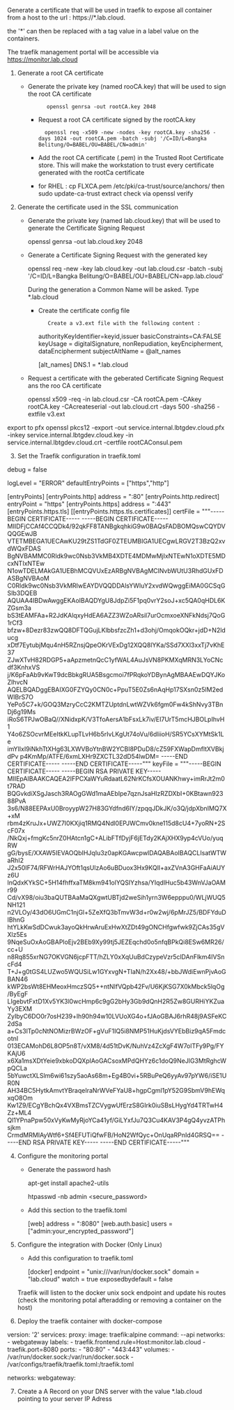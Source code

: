 

Generate a certificate that will be used in traefik to expose all container from a host to the url : https://*.lab.cloud. 

the '*' can then be replaced with a tag value in a label value on the containers.

The traefik management portal will be accessible via https://monitor.lab.cloud



1) Generate a root CA certificate

	- Generate the private key (named rooCA.key) that will be used to sign the root CA certificate

                openssl genrsa -out rootCA.key 2048

        - Request a root CA certificate signed by the rootCA.key

                openssl req -x509 -new -nodes -key rootCA.key -sha256 -days 1024 -out rootCA.pem -batch -subj '/C=ID/L=Bangka Belitung/O=BABEL/OU=BABEL/CN=admin'

        - Add the root CA certificate (.pem) in the Trusted Root Certificate store. This will make the workstation to trust every certificate generated with the rootCa certificate
        - for RHEL : cp FLXCA.pem /etc/pki/ca-trust/source/anchors/ then sudo update-ca-trust extract check via openssl verify

2) Generate the certificate used in the SSL communication


   	- Generate the private key (named lab.cloud.key) that will be used to generate the Certificate Signing Request

		openssl genrsa -out lab.cloud.key 2048

	- Generate a Certificate Signing Request with the generated key
	
		openssl req -new -key lab.cloud.key -out lab.cloud.csr -batch -subj '/C=ID/L=Bangka Belitung/O=BABEL/OU=BABEL/CN=app.lab.cloud'

		During the generation a Common Name will be asked. Type *.lab.cloud

        - Create the certificate config file

                 Create a v3.ext file with the following content : 

			authorityKeyIdentifier=keyid,issuer
			basicConstraints=CA:FALSE
			keyUsage = digitalSignature, nonRepudiation, keyEncipherment, dataEncipherment
			subjectAltName = @alt_names

			[alt_names]
			DNS.1 = *.lab.cloud

	- Request a certificate with the geberated Certificate Signing Request ans the roo CA certificate

   		openssl x509 -req -in lab.cloud.csr -CA rootCA.pem -CAkey rootCA.key -CAcreateserial -out lab.cloud.crt -days 500 -sha256 -extfile v3.ext



export to pfx openssl pkcs12 -export -out service.internal.lbtgdev.cloud.pfx -inkey service.internal.lbtgdev.cloud.key -in service.internal.lbtgdev.cloud.crt -certfile rootCAConsul.pem 


3) Set the Traefik configuration in traefik.toml

debug = false

logLevel = "ERROR"
defaultEntryPoints = ["https","http"]

[entryPoints]
  [entryPoints.http]
  address = ":80"
    [entryPoints.http.redirect]
    entryPoint = "https"
  [entryPoints.https]
  address = ":443"
    [entryPoints.https.tls]
      [[entryPoints.https.tls.certificates]]
      certFile = """-----BEGIN CERTIFICATE-----
-----BEGIN CERTIFICATE-----
MIIDFjCCAf4CCQDk4/92qkFF8TANBgkqhkiG9w0BAQsFADBOMQswCQYDVQQGEwJB
VTETMBEGA1UECAwKU29tZS1TdGF0ZTEUMBIGA1UECgwLRGV2T3BzQ2xvdWQxFDAS
BgNVBAMMC0Rldk9wc0Nsb3VkMB4XDTE4MDMwMjIxNTEwN1oXDTE5MDcxNTIxNTEw
N1owTDELMAkGA1UEBhMCQVUxEzARBgNVBAgMClNvbWUtU3RhdGUxFDASBgNVBAoM
C0Rldk9wc0Nsb3VkMRIwEAYDVQQDDAlsYWIuY2xvdWQwggEiMA0GCSqGSIb3DQEB
AQUAA4IBDwAwggEKAoIBAQDYgU8JdpZi5F1pq0vrY2soJ+xc5QA0qHDL6KZGsm3a
bS3tEAMFAa+R2JdKAlqxyHdEA6AZZ3WZoARsil7urOcmxoeXNFkNdsj7QoG1rCf3
bfzw+8Dezr83zwQQ8DFTQGujLKlbbsfzcZh1+d3ohj/OmqokOQkr+jdD+N2lducg
xDtf7EytubjMqu4nH5RZnsjQpeOKrVExDg12XQQ8lYKa/SSd7XXl3xxTj7vKhE37
ZJwXTvH82RDGP5+aApzmetnQcC1yfWAL4AuJsVN8PKMXqMRN3LYoCNcdf3KnhxVS
j/K6pFaAb9vKwT9dcBbkgRUA5Bsgcmoi7fPRqkoYDBynAgMBAAEwDQYJKoZIhvcN
AQELBQADggEBAIXG0FZYQy0CN0c+PpuT5E0Zs6nAqHp17SXsn0z5lM2edWIBrS7O
YePo5C7+k/GOQ3MzryCcC2KMTZUptdnLwtWZVk6fgm0Fw4kShNvy3TBnDj6g19Ms
iRoS6TPJwOBaQ//XNidxpK/V3TfoAersA1bFsxLk7iv/EI7UrT5mcHJBOLpIhvH1
Y4o6ZSOcvrMEeItkKLupTLvH6b5rIvLKgUt74oVu/6dliioH/SR5YCsXYMtSk1Le
imYlIxI9iNkhTtXHg63LXWVBoYtnBW2YCBI8PDuD8/cZ59FXWapDmfltXVBkjdPv
p4KmMp/ATFE/6xmLXHr9ZXCTL32dD54lwDM=
-----END CERTIFICATE-----
                      -----END CERTIFICATE-----"""
      keyFile = """-----BEGIN CERTIFICATE-----
-----BEGIN RSA PRIVATE KEY-----
MIIEpAIBAAKCAQEA2IFPCXaWYuRdaatL62NrKCfsXOUANKhwy+imRrJt2m0t7RAD
BQGvkdiXSgJasch3RAOgGWd1maAEbIpe7qznJsaHlzRZDXbI+0KBtawn92388PvA
3s6/N88EEPAxU0BroyypW27H83GYdfnd6IY/zpqqJDkJK/o3Q/jdpXbnIMQ7X+xM
rbm4zKruJx+UWZ7I0KXjiq1RMQ4Ndl0EPJWCmv0kne115d8cU4+7yoRN+2ScF07x
/NkQxj+fmgKc5nrZ0HAtcn1gC+ALibFTfDyjF6jETdy2KAjXHX9yp4cVUo/yuqRW
gG/bysE/XXAW5IEVAOQbIHJqIu3z0apKGAwcpwIDAQABAoIBAQCLIsatWTWaRhI2
J2x50IF74/RFWrHAJYOft1qsUlzAo6uBDuox3Hx9KQlI+axZVnA3GHFaAiAUYz6U
lnQdxKYkSC+5H14fhffxaTM8km941olYQSIYzhsa/YIqdIHuc5b43WnVJaOAMr99
Cd/vX98/oiu3baQUTBAaMaQXgwtUBTjd2weSih1yrn3W6epppu0/WLjWUQ5NH121
n2VLOy/43dO6UGmC1njGl+5ZeXfQ3bTmvW3d+r0w2wj/6pMrJZ5/BDFYduDIBhnG
htYLkKwSdDCwuk3ayoQkHrwAruExHwXtZDt49gONCHfgwfwk9ZjCAs35gVXlz5Es
9NqeSuOxAoGBAPloEjv2BEb9Xy99tj5JEZEqchd0o5nfqBPkQi8ESw6MR26/cc+U
n8Rq855xrNG7OKVGN6jcpFTT/hZLY0xXqUuBdCzypeVzr5clDAnFlkm4IVSncFd4
T+J+g0tGS4LUZwo5WQUSiLw1GYxvgN+TIaN/h2Xx48/+bbJWdiEwnPjvAoGBAN46
kWP2bsWt8EHMeoxHmczSQ5++ntNIfVQpb42Fv/U6KjKSG7X0kMbck5lqOg/ByEgF
LIgebvtFxtD1Xv5YK3l0wcHmp6c9gG2bHy3Gb9dQnH2R5Zw8GURHiYKZuaYy3EXM
ZyIbyC6DO0r7osH239+lh90h94w10LVUoXG4o+fJAoGBAJ6rhR48j9ASFeKC2dSa
a+Cs3lTp0cNtNOMizrBWzOF+gVuF1IQ5i8NMP51HuKjdsVYEbBiz9qA5FmdcotnI
013ECAMohD6L8OP5n8T/vXM8/4d51tDvK/NuhVz4ZcXgF4W7olTFy9Pg/FYKAjU6
x6Xa1msXDtYeie9xbkoDQXplAoGACsoxMPdQHYz6c1doQ9NeJlG3MtRghcWpQCLa
5bYuwctXLSlm6wi61szy5aoAs68m+Eg4B0vi+5RBuPeQ6yyAv97pYW6/iSE1UR0N
AH34BC5HytkAmvtYBraqeIraNrWVeFYaU8+hgpCgml1pY52G9SbmV9hEWqxqO8Om
Kw1Z9/ECgYBchQx4VXBmsTZCVygwUfErzS8GIrk0iuSBsLHygYd4TRTwH4Zz+ML4
Ql1YPnaPpw50xVyKwMyRjoYCa41yf/GiLYxfJu7Q3Cu4KAV3P4gQ4yvzATPhsjkm
CrmdMRMIAyWtf6+Sf4EFUTiQfwFB/HoN2WfQyc+OnUqaRPnId4GRSQ==
-----END RSA PRIVATE KEY-----
                      -----END CERTIFICATE-----"""


4) Configure the monitoring portal

	- Generate the password hash

		apt-get install apache2-utils

		htpasswd -nb admin <secure_password>

	- Add this section to the traefik.toml

		[web]
                address = ":8080"
  		  [web.auth.basic]
  		  users = ["admin:your_encrypted_password"]


5) Configure the integration with Docker (Only Linux)

	- Add this configuration to traefik.toml

		[docker]
		endpoint = "unix:///var/run/docker.sock"
		domain = "lab.cloud"
		watch = true
		exposedbydefault = false
	
	Traefik will listen to the docker unix sock endpoint and update his routes (check the monitoring potal afteradding or removing a container on the host)

6) Deploy the traefik container with docker-compose

version: '2'
services:
  proxy:
    image: traefik:alpine
    command: --api
    networks:
      - webgateway
    labels:
      - traefik.frontend.rule=Host:monitor.lab.cloud
      - traefik.port=8080
    ports:
      - "80:80"
      - "443:443"
    volumes:
      - /var/run/docker.sock:/var/run/docker.sock
      - /var/configs/traefik/traefik.toml:/traefik.toml    
        
networks:
    webgateway:

7) Create a A Record on your DNS server with the value *.lab.cloud pointing to your server IP Adress
